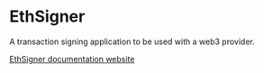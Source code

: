 # EthSigner

A transaction signing application to be used with a web3 provider.

[EthSigner documentation website](https://docs.ethsigner.pegasys.tech/)
